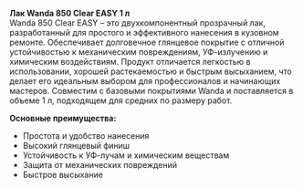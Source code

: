 **Лак Wanda 850 Clear EASY 1 л**  
Wanda 850 Clear EASY – это двухкомпонентный прозрачный лак, разработанный для простого и эффективного нанесения в кузовном ремонте. Обеспечивает долговечное глянцевое покрытие с отличной устойчивостью к механическим повреждениям, УФ-излучению и химическим воздействиям. Продукт отличается легкостью в использовании, хорошей растекаемостью и быстрым высыханием, что делает его идеальным выбором для профессионалов и начинающих мастеров. Совместим с базовыми покрытиями Wanda и поставляется в объеме 1 л, подходящем для средних по размеру работ.

**Основные преимущества:**
- Простота и удобство нанесения
- Высокий глянцевый финиш
- Устойчивость к УФ-лучам и химическим веществам
- Защита от механических повреждений
- Быстрое высыхание


